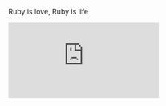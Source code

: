 Ruby is love, Ruby is life 

![alt](https://github.com/DaniVSainz/bodybuilding-angular/blob/master/devise-auth-token/erd.pdf)
